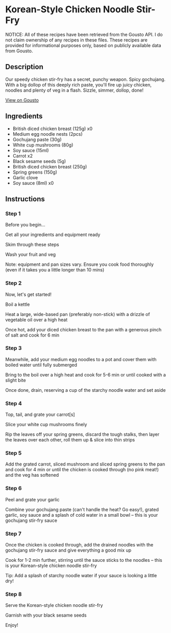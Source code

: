 # Korean-Style Chicken Noodle Stir-Fry

NOTICE: All of these recipes have been retrieved from the Gousto API. I do not claim ownership of any recipes in these files. These recipes are provided for informational purposes only, based on publicly available data from Gousto.

## Description

Our speedy chicken stir-fry has a secret, punchy weapon. Spicy gochujang. With a big dollop of this deeply rich paste, you'll fire up juicy chicken, noodles and plenty of veg in a flash. Sizzle, simmer, dollop, done!

[View on Gousto](https://www.gousto.co.uk/recipes/cookbook/korean-style-chicken-noodle-stir-fry)

## Ingredients

- British diced chicken breast (125g) x0
- Medium egg noodle nests (2pcs)
- Gochujang paste (30g)
- White cup mushrooms (80g)
- Soy sauce (15ml)
- Carrot x2
- Black sesame seeds (5g)
- British diced chicken breast (250g)
- Spring greens (150g)
- Garlic clove
- Soy sauce (8ml) x0

## Instructions


### Step 1

Before you begin...

Get all your ingredients and equipment ready

Skim through these steps

Wash your fruit and veg

Note: equipment and pan sizes vary. Ensure you cook food thoroughly (even if it takes you a little longer than 10 mins)


### Step 2

Now, let's get started!

Boil a kettle

Heat a large, wide-based pan (preferably non-stick) with a drizzle of vegetable oil over a high heat

Once hot, add your diced chicken breast to the pan with a generous pinch of salt and cook for 6 min


### Step 3

Meanwhile, add your medium egg noodles to a pot and cover them with boiled water until fully submerged

Bring to the boil over a high heat and cook for 5-6 min or until cooked with a slight bite

Once done, drain, reserving a cup of the starchy noodle water and set aside


### Step 4

Top, tail, and grate your carrot[s]

Slice your white cup mushrooms finely

Rip the leaves off your spring greens, discard the tough stalks, then layer the leaves over each other, roll them up & slice into thin strips


### Step 5

Add the grated carrot, sliced mushroom and sliced spring greens to the pan and cook for 4 min or until the chicken is cooked through (no pink meat!) and the veg has softened


### Step 6

Peel and grate your garlic

Combine your gochujang paste (can't handle the heat? Go easy!), grated garlic, soy sauce and a splash of cold water in a small bowl – this is your gochujang stir-fry sauce


### Step 7

Once the chicken is cooked through, add the drained noodles with the gochujang stir-fry sauce and give everything a good mix up

Cook for 1-2 min further, stirring until the sauce sticks to the noodles – this is your Korean-style chicken noodle stir-fry

Tip: Add a splash of starchy noodle water if your sauce is looking a little dry!

### Step 8

Serve the Korean-style chicken noodle stir-fry

Garnish with your black sesame seeds

Enjoy!

